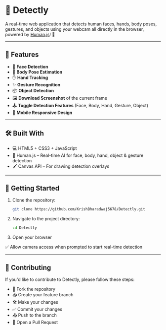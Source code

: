 # 🤖 Detectly

A real-time web application that detects human faces, hands, body poses, gestures, and objects using your webcam all directly in the browser, powered by [Human.js](https://github.com/vladmandic/human)! 🚀

---

## 🌟 Features

- 👤 **Face Detection**
- 🧍 **Body Pose Estimation**
- ✋ **Hand Tracking**
- ✨ **Gesture Recognition**
- 📦 **Object Detection**
- 🖼️ **Download Screenshot** of the current frame
- 🕹️ **Toggle Detection Features** (Face, Body, Hand, Gesture, Object)
- 📱 **Mobile Responsive Design**

---

## 🛠️ Built With

- 💻 HTML5 + CSS3 + JavaScript
- 🧠 Human.js – Real-time AI for face, body, hand, object & gesture detection
- 🖌️ Canvas API – For drawing detection overlays

---

## 🚀 Getting Started

1. Clone the repository:
   
   ```bash
   git clone https://github.com/KrishBharadwaj5678/Detectly.git
   ```
   
2. Navigate to the project directory:
   
   ```bash
   cd Detectly
   ```
   
3. Open your browser

✅ Allow camera access when prompted to start real-time detection

---

## 🤝 Contributing

If you'd like to contribute to Detectly, please follow these steps:

- 🍴 Fork the repository
- 📥 Create your feature branch
- 🛠️ Make your changes
- ✅ Commit your changes
- 📤 Push to the branch
- 🧵 Open a Pull Request
